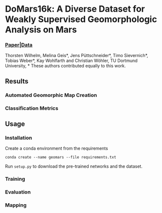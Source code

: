 # DoMars16k: A Diverse Dataset for Weakly Supervised Geomorphologic Analysis on Mars

### [Paper](https://www.google.com "Paper")|[Data](https://www.google.com "Paper")

Thorsten Wilhelm, Melina Geis*, Jens Püttschneider*, Timo Sievernich*, Tobias Weber*, Kay Wohlfarth and Christian Wöhler, TU Dortmund University, * These authors contributed equally to this work.
## Results

### Automated Geomorphic Map Creation

### Classification Metrics

## Usage
### Installation
Create a conda environment from the requirements
```
conda create --name geomars --file requirements.txt
```
Run `setup.py` to download the pre-trained networks and the dataset.

### Training

### Evaluation

### Mapping


